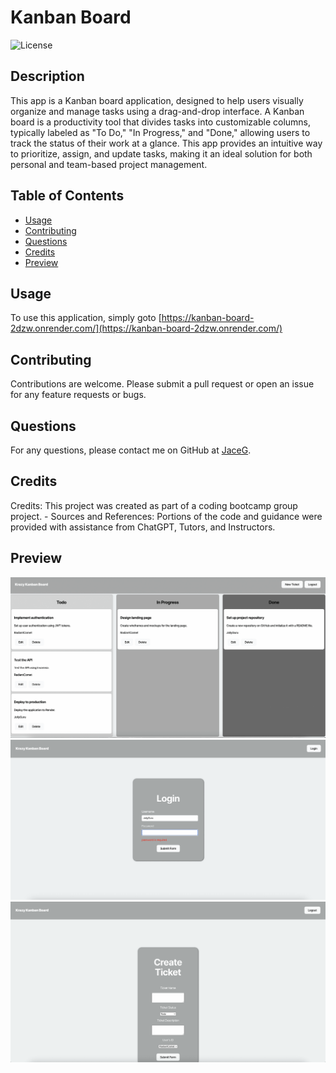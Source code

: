 # Kanban Board

![License](https://img.shields.io/badge/License-MIT-blue.svg)

## Description

This app is a Kanban board application, designed to help users visually organize and manage tasks using a drag-and-drop interface. A Kanban board is a productivity tool that divides tasks into customizable columns, typically labeled as "To Do," "In Progress," and "Done," allowing users to track the status of their work at a glance. This app provides an intuitive way to prioritize, assign, and update tasks, making it an ideal solution for both personal and team-based project management.

## Table of Contents

-   [Usage](#usage)
-   [Contributing](#contributing)
-   [Questions](#questions)
-   [Credits](#credits)
-   [Preview](#preview)

## Usage

To use this application, simply goto [https://kanban-board-2dzw.onrender.com/](https://kanban-board-2dzw.onrender.com/)

## Contributing

Contributions are welcome. Please submit a pull request or open an issue for any feature requests or bugs.

## Questions

For any questions, please contact me on GitHub at [JaceG](https://github.com/JaceG).

## Credits

Credits: This project was created as part of a coding bootcamp group project. - Sources and References: Portions of the code and guidance were provided with assistance from ChatGPT, Tutors, and Instructors.

## Preview

![Screenshot](./Assets/Screenshot-1.png)
![Screenshot](./Assets/Screenshot-2.png)
![Screenshot](./Assets/Screenshot-3.png)